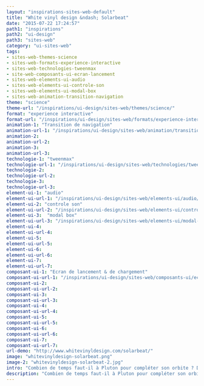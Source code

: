 ```yaml
---
layout: "inspirations-sites-web-default"
title: "White vinyl design &ndash; Solarbeat"
date: "2015-07-22 17:24:57"
path1: "inspirations"
path2: "ui-design"
path3: "sites-web"
category: "ui-sites-web"
tags:
- sites-web-themes-science
- sites-web-formats-experience-interactive
- sites-web-technologies-tweenmax
- site-web-composants-ui-ecran-lancement
- sites-web-elements-ui-audio
- sites-web-elements-ui-controle-son
- sites-web-elements-ui-modal-box
- sites-web-animation-transition-navigation
theme: "science"
theme-url: "/inspirations/ui-design/sites-web/themes/science/"
format: "experience interactive"
format-url: "/inspirations/ui-design/sites-web/formats/experience-interactive/"
animation-1: "Transition de navigation"
animation-url-1: "/inspirations/ui-design/sites-web/animation/transition-navigation/"
animation-2:
animation-url-2:
animation-3:
animation-url-3:
technologie-1: "tweenmax"
technologie-url-1: "/inspirations/ui-design/sites-web/technologies/tweenmax/"
technologie-2:
technologie-url-2:
technologie-3:
technologie-url-3:
element-ui-1: "audio"
element-ui-url-1: "/inspirations/ui-design/sites-web/elements-ui/audio/"
element-ui-2: "controle son"
element-ui-url-2: "/inspirations/ui-design/sites-web/elements-ui/controle-son/"
element-ui-3:  "modal box"
element-ui-url-3: "/inspirations/ui-design/sites-web/elements-ui/modal-box/"
element-ui-4:
element-ui-url-4:
element-ui-5:
element-ui-url-5:
element-ui-6:
element-ui-url-6:
element-ui-7:
element-ui-url-7:
composant-ui-1: "Ecran de lancement & de chargement"
composant-ui-url-1: "/inspirations/ui-design/sites-web/composants-ui/ecran-lancement/"
composant-ui-2:
composant-ui-url-2:
composant-ui-3:
composant-ui-url-3:
composant-ui-4:
composant-ui-url-4:
composant-ui-5:
composant-ui-url-5:
composant-ui-6:
composant-ui-url-6:
composant-ui-7:
composant-ui-url-7:
url-demo: "http://www.whitevinyldesign.com/solarbeat/"
image: "whitevinyldesign-solarbeat.png"
image-2: "whitevinyldesign-solarbeat-2.jpg"
intro: "Combien de temps faut-il à Pluton pour compléter son orbite ? Découvrez la réponse en explorant le potentiel de l'API WebAudio."
description: "Combien de temps faut-il à Pluton pour compléter son orbite ? Découvrez la réponse en explorant le potentiel de l'API WebAudio"
---
```

